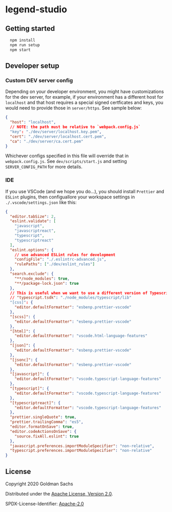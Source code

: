 # legend-studio

## Getting started

```bash
  npm install
  npm run setup
  npm start
```

## Developer setup

### Custom DEV server config

Depending on your developer environment, you might have customizations for the dev server, for example, if your environment has a different host for `localhost` and that host requires a special signed certficates and keys, you would need to provide those in `server/https`. See sample below:

```json
{
  "host": "localhost",
  // NOTE: the path must be relative to `webpack.config.js`
  "key": "./dev/server/localhost.key.pem",
  "cert": "./dev/server/localhost.cert.pem",
  "ca": "./dev/server/ca.cert.pem"
}
```

Whichever configs specified in this file will override that in `webpack.config.js`. See `dev/scripts/start.js` and setting `SERVER_CONFIG_PATH` for more details.

### IDE

If you use VSCode (and we hope you do...), you should install `Prettier` and `ESLint` plugins, then configuallore your workspace settings in `./.vscode/settings.json` like this:

```json
{
  "editor.tabSize": 2,
  "eslint.validate": [
    "javascript",
    "javascriptreact",
    "typescript",
    "typescriptreact"
  ],
  "eslint.options": {
    // use advanced ESLint rules for development
    "configFile": "./.eslintrc-advanced.js",
    "rulePaths": ["./dev/eslint_rules"]
  },
  "search.exclude": {
    "**/node_modules": true,
    "**/package-lock.json": true
  },
  // This is useful when we want to use a different version of Typescript
  // "typescript.tsdk": "./node_modules/typescript/lib"
  "[css]": {
    "editor.defaultFormatter": "esbenp.prettier-vscode"
  },
  "[scss]": {
    "editor.defaultFormatter": "esbenp.prettier-vscode"
  },
  "[html]": {
    "editor.defaultFormatter": "vscode.html-language-features"
  },
  "[json]": {
    "editor.defaultFormatter": "esbenp.prettier-vscode"
  },
  "[jsonc]": {
    "editor.defaultFormatter": "esbenp.prettier-vscode"
  },
  "[javascript]": {
    "editor.defaultFormatter": "vscode.typescript-language-features"
  },
  "[typescript]": {
    "editor.defaultFormatter": "vscode.typescript-language-features"
  },
  "[typescriptreact]": {
    "editor.defaultFormatter": "vscode.typescript-language-features"
  },
  "prettier.singleQuote": true,
  "prettier.trailingComma": "es5",
  "editor.formatOnSave": true,
  "editor.codeActionsOnSave": {
    "source.fixAll.eslint": true
  },
  "javascript.preferences.importModuleSpecifier": "non-relative",
  "typescript.preferences.importModuleSpecifier": "non-relative"
}
```

## License

Copyright 2020 Goldman Sachs

Distributed under the [Apache License, Version 2.0](http://www.apache.org/licenses/LICENSE-2.0).

SPDX-License-Identifier: [Apache-2.0](https://spdx.org/licenses/Apache-2.0)